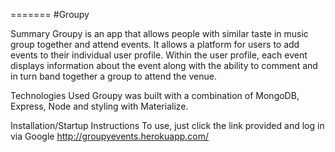=======
#Groupy

Summary
Groupy is an app that allows people with similar taste in music group together and attend events. It allows a platform for users to add events to their individual user profile. Within the user profile, each event displays information about the event along with the ability to comment and in turn band together a group to attend the venue.

Technologies Used
Groupy was built with a combination of MongoDB, Express, Node and styling with Materialize.

Installation/Startup Instructions
To use, just click the link provided and log in via Google 
http://groupyevents.herokuapp.com/
